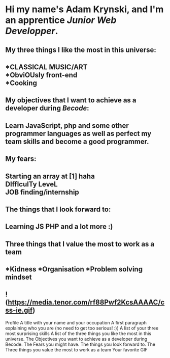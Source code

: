 # Hi my name's Adam Krynski, and I'm an apprentice <i>Junior Web Developper</i>.
## 
## My <b>three</b> things I like the most in this universe:
## *CLASSICAL MUSIC/ART <br> *ObviOUsly front-end <br> *Cooking
## My objectives that I want to achieve as a developer during <b><i>Becode</b></i>:
## Learn JavaScript, php and some other programmer languages as well as perfect my team skills and become a good programmer.
## My fears:
## Starting an array at [1] haha <br> DIffIculTy LeveL <br> JOB finding/internship
## The things that I look forward to:
## Learning JS  PHP  and a lot more :)
## Three things that I value the most to work as a team
## *Kidness *Organisation *Problem solving mindset
## !(https://media.tenor.com/rf88Pwf2KcsAAAAC/css-ie.gif)
Profile
A title with your name and your occupation
A first paragraph explaining who you are (no need to get too serious! :))
A list of your three most surprising skills
A list of the three things you like the most in this universe.
The Objectives you want to achieve as a developer during Becode.
The Fears you might have.
The things you look forward to.
The Three things you value the most to work as a team
Your favorite GIF

